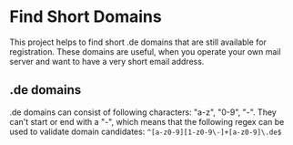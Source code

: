 # Find Short Domains
This project helps to find short .de domains that are still available for registration. These domains are useful, when you operate your own mail server and want to have a very short email address.

## .de domains
.de domains can consist of following characters: "a-z", "0-9", "-". They can't start or end with a "-", which means that the following regex can be used to validate domain candidates: `^[a-z0-9][1-z0-9\-]+[a-z0-9]\.de$`